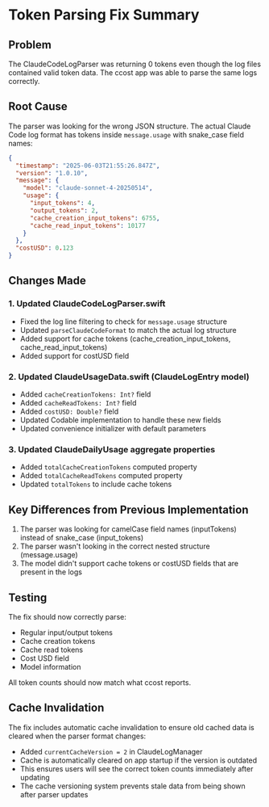 # Token Parsing Fix Summary

## Problem
The ClaudeCodeLogParser was returning 0 tokens even though the log files contained valid token data. The ccost app was able to parse the same logs correctly.

## Root Cause
The parser was looking for the wrong JSON structure. The actual Claude Code log format has tokens inside `message.usage` with snake_case field names:

```json
{
  "timestamp": "2025-06-03T21:55:26.847Z",
  "version": "1.0.10",
  "message": {
    "model": "claude-sonnet-4-20250514",
    "usage": {
      "input_tokens": 4,
      "output_tokens": 2,
      "cache_creation_input_tokens": 6755,
      "cache_read_input_tokens": 10177
    }
  },
  "costUSD": 0.123
}
```

## Changes Made

### 1. Updated ClaudeCodeLogParser.swift
- Fixed the log line filtering to check for `message.usage` structure
- Updated `parseClaudeCodeFormat` to match the actual log structure
- Added support for cache tokens (cache_creation_input_tokens, cache_read_input_tokens)
- Added support for costUSD field

### 2. Updated ClaudeUsageData.swift (ClaudeLogEntry model)
- Added `cacheCreationTokens: Int?` field
- Added `cacheReadTokens: Int?` field  
- Added `costUSD: Double?` field
- Updated Codable implementation to handle these new fields
- Updated convenience initializer with default parameters

### 3. Updated ClaudeDailyUsage aggregate properties
- Added `totalCacheCreationTokens` computed property
- Added `totalCacheReadTokens` computed property
- Updated `totalTokens` to include cache tokens

## Key Differences from Previous Implementation
1. The parser was looking for camelCase field names (inputTokens) instead of snake_case (input_tokens)
2. The parser wasn't looking in the correct nested structure (message.usage)
3. The model didn't support cache tokens or costUSD fields that are present in the logs

## Testing
The fix should now correctly parse:
- Regular input/output tokens
- Cache creation tokens
- Cache read tokens  
- Cost USD field
- Model information

All token counts should now match what ccost reports.

## Cache Invalidation
The fix includes automatic cache invalidation to ensure old cached data is cleared when the parser format changes:

- Added `currentCacheVersion = 2` in ClaudeLogManager
- Cache is automatically cleared on app startup if the version is outdated
- This ensures users will see the correct token counts immediately after updating
- The cache versioning system prevents stale data from being shown after parser updates